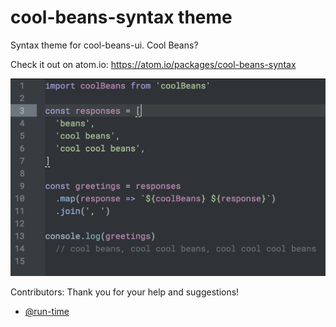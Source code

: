 # cool-beans-syntax theme

Syntax theme for cool-beans-ui. Cool Beans?

Check it out on atom.io:
https://atom.io/packages/cool-beans-syntax

![Syntax Preview](https://github.com/jhelst/cool-beans-syntax/blob/master/syntax-preview.png?raw=true)

Contributors: Thank you for your help and suggestions!
- [@run-time](https://github.com/run-time)
